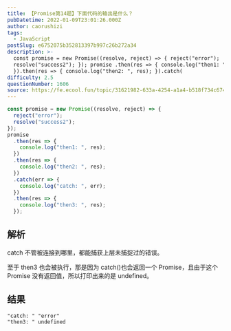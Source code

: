 ```yaml
---
title: 【Promise第14题】下面代码的输出是什么？
pubDatetime: 2022-01-09T23:01:26.000Z
author: caorushizi
tags:
  - JavaScript
postSlug: e6752075b352813397b997c26b272a34
description: >-
  const promise = new Promise((resolve, reject) => { reject("error");
  resolve("success2"); }); promise .then(res => { console.log("then1: ", res);
  }).then(res => { console.log("then2: ", res); }).catch(
difficulty: 2.5
questionNumber: 1606
source: https://fe.ecool.fun/topic/31621982-633a-4254-a1a4-b518f734c674
---
```


```js
const promise = new Promise((resolve, reject) => {
  reject("error");
  resolve("success2");
});
promise
  .then(res => {
    console.log("then1: ", res);
  })
  .then(res => {
    console.log("then2: ", res);
  })
  .catch(err => {
    console.log("catch: ", err);
  })
  .then(res => {
    console.log("then3: ", res);
  });
```

## 解析

catch 不管被连接到哪里，都能捕获上层未捕捉过的错误。

至于 then3 也会被执行，那是因为 catch()也会返回一个 Promise，且由于这个 Promise 没有返回值，所以打印出来的是 undefined。

## 结果

```
"catch: " "error"
"then3: " undefined
```

